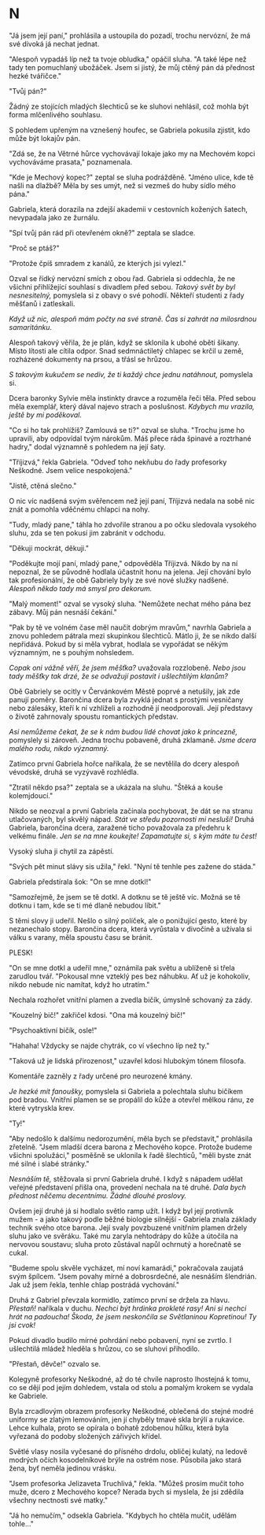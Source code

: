 # N

"Já jsem její paní," prohlásila a ustoupila do pozadí, trochu nervózní, že má své divoká já nechat jednat.

"Alespoň vypadáš líp než ta tvoje obludka," opáčil sluha. "A také lépe než tady ten pomuchlaný ubožáček. Jsem si jistý, že můj ctěný pán dá přednost hezké tvářičce."

"Tvůj pán?"

Žádný ze stojících mladých šlechticů se ke sluhovi nehlásil, což mohla být forma mlčenlivého souhlasu.

S pohledem upřeným na vznešený houfec, se Gabriela pokusila zjistit, kdo může být lokajův pán.

"Zdá se, že na Větrné hůrce vychovávají lokaje jako my na Mechovém kopci vychováváme prasata," poznamenala.

"Kde je Mechový kopec?" zeptal se sluha podrážděně. "Jméno ulice, kde tě našli na dlažbě? Měla by ses umýt, než si vezmeš do huby sídlo mého pána."

Gabriela, která dorazila na zdejší akademii v cestovních kožených šatech, nevypadala jako ze žurnálu.

"Spí tvůj pán rád při otevřeném okně?" zeptala se sladce.

"Proč se ptáš?"

"Protože čpíš smradem z kanálů, ze kterých jsi vylezl."

Ozval se řídký nervózní smích z obou řad. Gabriela si oddechla, že ne všichni přihlížející souhlasí s divadlem před sebou. *Takový svět by byl nesnesitelný,* pomyslela si z obavy o své pohodlí. Někteří studenti z řady měšťanů i zatleskali.

*Když už nic, alespoň mám počty na své straně. Čas si zahrát na milosrdnou samaritánku.*

Alespoň takový věřila, že je plán, když se sklonila k ubohé oběti šikany. Místo lítosti ale cítila odpor. Snad sedmnáctiletý chlapec se krčil u země, rozházené dokumenty na prsou, a třásl se hrůzou.

*S takovým kukučem se nediv, že ti každý chce jednu natáhnout,* pomyslela si.

Dcera baronky Sylvie měla instinkty dravce a rozuměla řeči těla. Před sebou měla exemplář, který dával najevo strach a poslušnost. *Kdybych mu vrazila, ještě by mi poděkoval.*

"Co si ho tak prohlížíš? Zamlouvá se ti?" ozval se sluha. "Trochu jsme ho upravili, aby odpovídal tvým nárokům. Máš přece ráda špinavé a roztrhané hadry," dodal významně s pohledem na její šaty.

"Tříjizvá," řekla Gabriela. "Odveď toho nekňubu do řady profesorky Neškodné. Jsem velice nespokojená."

"Jistě, ctěná slečno."

O nic víc nadšená svým svěřencem než její paní, Tříjizvá nedala na sobě nic znát a pomohla vděčnému chlapci na nohy.

"Tudy, mladý pane," táhla ho zdvořile stranou a po očku sledovala vysokého sluhu, zda se ten pokusí jim zabránit v odchodu.

"Děkuji mockrát, děkuji."

"Poděkujte mojí paní, mladý pane," odpověděla Tříjizvá. Nikdo by na ní nepoznal, že se původně hodlala účastnit honu na jelena. Její chování bylo tak profesionální, že obě Gabriely byly ze své nové služky nadšené. *Alespoň někdo tady má smysl pro dekorum.*

"Malý moment!" ozval se vysoký sluha. "Nemůžete nechat mého pána bez zábavy. Můj pán nesnáší čekání."

"Pak by tě ve volném čase měl naučit dobrým mravům," navrhla Gabriela a znovu pohledem pátrala mezi skupinkou šlechticů. Mátlo ji, že se nikdo další nepřidává. Pokud by si měla vybrat, hodlala se vypořádat se někým významným, ne s pouhým nohsledem.

*Copak oni vážně věří, že jsem měšťka?* uvažovala rozzlobeně. *Nebo jsou tady měšťky tak drzé, že se odvažují postavit i ušlechtilým klanům?*

Obě Gabriely se ocitly v Červánkovém Městě poprvé a netušily, jak zde panují poměry. Barončina dcera byla zvyklá jednat s prostými vesničany nebo zálesáky, kteří k ní vzhlíželi a rozhodně jí neodporovali. Její představy o životě zahrnovaly spoustu romantických představ.

*Asi nemůžeme čekat, že se k nám budou lidé chovat jako k princezně,* pomyslely si zároveň. Jedna trochu pobaveně, druhá zklamaně. *Jsme dcera malého rodu, nikdo významný.*

Zatímco první Gabriela hořce naříkala, že se nevtělila do dcery alespoň vévodské, druhá se vyzývavě rozhlédla.

"Ztratil někdo psa?" zeptala se a ukázala na sluhu. "Štěká a kouše kolemjdoucí."

Nikdo se neozval a první Gabriela začínala pochybovat, že dát se na stranu utlačovaných, byl skvělý nápad. *Stát ve středu pozornosti mi nesluší!* Druhá Gabriela, barončina dcera, zaražené ticho považovala za předehru k velkému finále. *Jen se na mne koukejte! Zapamatujte si, s kým máte tu čest!*

Vysoký sluha ji chytil za zápěstí.

"Svých pět minut slávy sis užila," řekl. "Nyní tě tenhle pes zažene do stáda."

Gabriela předstírala šok: "On se mne dotkl!"

"Samozřejmě, že jsem se tě dotkl. A dotknu se tě ještě víc. Možná se tě dotknu i tam, kde se ti mé dlaně nebudou líbit."

S těmi slovy ji udeřil. Nešlo o silný políček, ale o ponižující gesto, které by nezanechalo stopy. Barončina dcera, která vyrůstala v divočině a užívala si válku s varany, měla spoustu času se bránit.

PLESK!

"On se mne dotkl a udeřil mne," oznámila pak světu a ublíženě si třela zarudlou tvář. "Pokousal mne vzteklý pes bez náhubku. Ať už je kohokoliv, nikdo nebude nic namítat, když ho utratím."

Nechala rozhořet vnitřní plamen a zvedla bičík, úmyslně schovaný za zády.

"Kouzelný bič!" zakřičel kdosi. "Ona má kouzelný bič!"

"Psychoaktivní bičík, osle!"

"Hahaha! Vždycky se najde chytrák, co ví všechno líp než ty."

"Taková už je lidská přirozenost," uzavřel kdosi hlubokým tónem filosofa.

Komentáře zazněly z řady určené pro neurozené kmány.

*Je hezké mít fanoušky,* pomyslela si Gabriela a polechtala sluhu bičíkem pod bradou. Vnitřní plamen se se propálil do kůže a otevřel mělkou ránu, ze které vytryskla krev.

"Ty!"

"Aby nedošlo k dalšímu nedorozumění, měla bych se představit," prohlásila zřetelně. "Jsem mladší dcera barona z Mechového kopce. Protože budeme všichni spolužáci," posměšně se uklonila k řadě šlechticů, "měli byste znát mé silné i slabé stránky."

*Nesnáším tě,* stěžovala si první Gabriela druhé. I když s nápadem udělat veřejné představení přišla ona, provedení nechala na té druhé. *Dala bych přednost něčemu decentnímu. Žádné dlouhé proslovy.*

Ovšem její druhé já si hodlalo světlo ramp užít. I když byl její protivník mužem - a jako takový podle běžné biologie silnější - Gabriela znala základy technik svého otce barona. Její svaly povzbuzené vnitřním plamen držely sluhu jako ve svěráku. Také mu zaryla nehtodrápy do kůže a útočila na nervovou soustavu; sluha proto zůstával napůl ochrnutý a horečnatě se cukal.

"Budeme spolu skvěle vycházet, mí noví kamarádi," pokračovala zaujatá svým špílcem. "Jsem povahy mírné a dobrosrdečné, ale nesnáším šlendrián. Jak už jsem řekla, tenhle chlap postrádá vychování."

Druhá z Gabriel převzala kormidlo, zatímco první se držela za hlavu. *Přestaň!* naříkala v duchu. *Nechci být hrdinka prokleté rasy! Ani si nechci hrát na padoucha! Škoda, že jsem neskončila se Světlaninou Kopretinou! Ty jsi cvok!*

Pokud divadlo budilo mírné pohrdání nebo pobavení, nyní se zvrtlo. I ušlechtilá mládež hleděla s hrůzou, co se sluhovi přihodilo.

"Přestaň, děvče!" ozvalo se.

Kolegyně profesorky Neškodné, až do té chvíle naprosto lhostejná k tomu, co se dějí pod jejím dohledem, vstala od stolu a pomalým krokem se vydala ke Gabriele.

Byla zrcadlovým obrazem profesorky Neškodné, oblečená do stejné modré uniformy se zlatým lemováním, jen jí chyběly tmavé skla brýlí a rukavice. Lehce kulhala, proto se opírala o bohatě zdobenou hůlku, která byla vyřezaná do podoby složených zářivých křídel.

Světlé vlasy nosila vyčesané do přísného drdolu, obličej kulatý, na ledově modrých očích kosodelníkové brýle na ostrém nose. Působila jako stará žena, byť neměla jedinou vrásku.

"Jsem profesorka Jelizaveta Truchlivá," řekla. "Můžeš prosím mučit toho muže, dcero z Mechového kopce? Nerada bych si myslela, že jsi zdědila všechny nectnosti své matky."

"Já ho nemučím," odsekla Gabriela. "Kdybych ho chtěla mučit, udělám tohle..."

